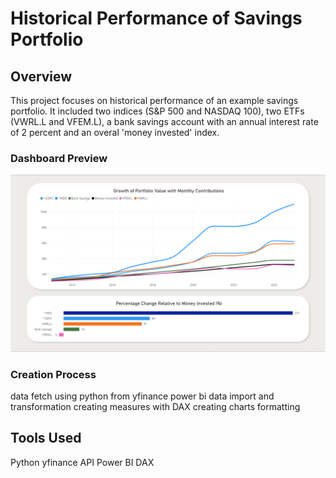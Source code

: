 # Historical Performance of Savings Portfolio

## Overview
This project focuses on historical performance of an example savings portfolio. It included two indices (S&P 500 and NASDAQ 100), two ETFs (VWRL.L and VFEM.L), a bank savings account with an annual interest rate of 2 percent and an overal 'money invested' index.

### Dashboard Preview
![alt text](https://github.com/pmslepko/Data-Analysis-Portfolio/blob/main/Historical%20Performance%20of%20Savings%20Portfolio/Historical%20Performance%20of%20Savings%20Portfolio%20preview.png)

### Creation Process
data fetch using python from yfinance
power bi data import and transformation
creating measures with DAX
creating charts
formatting

## Tools Used
Python
yfinance API
Power BI
DAX
